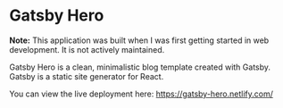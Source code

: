 # Gatsby Hero

**Note:** This application was built when I was first getting started in web development. It is not actively maintained.

Gatsby Hero is a clean, minimalistic blog template created with Gatsby. Gatsby is a static site generator for React.

You can view the live deployment here:
https://gatsby-hero.netlify.com/
